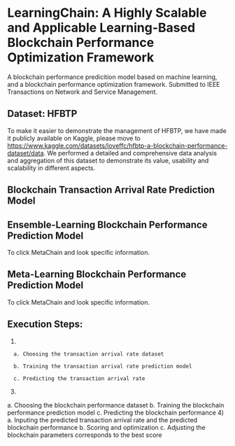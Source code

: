 # LearningChain: A Highly Scalable and Applicable Learning-Based Blockchain Performance Optimization Framework
A blockchain performance predicition model based on machine learning, and a blockchain performance optimization framework. Submitted to IEEE Transactions on Network and Service Management.
## Dataset: HFBTP
To make it easier to demonstrate the management of HFBTP, we have made it publicly available on Kaggle, please move to https://www.kaggle.com/datasets/loveffc/hfbtp-a-blockchain-performance-dataset/data. We performed a detailed and comprehensive data analysis and aggregation of this dataset to demonstrate its value, usability and scalability in different aspects.
## Blockchain Transaction Arrival Rate Prediction Model
## Ensemble-Learning Blockchain Performance Prediction Model
To click MetaChain and look specific information.
## Meta-Learning Blockchain Performance Prediction Model
To click MetaChain and look specific information.
## Execution Steps:
1)

      a. Choosing the transaction arrival rate dataset
  
      b. Training the transaction arrival rate prediction model
  
      c. Predicting the transaction arrival rate
3)
  a. Choosing the blockchain performance dataset
  b. Training the blockchain performance prediction model
  c. Predicting the blockchain performance
4)
   a. Inputing the predicted transaction arrival rate and the predicted blockchain performance
   b. Scoring and optimization
   c. Adjusting the blockchain parameters corresponds to the best score
